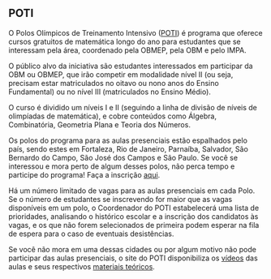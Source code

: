 ## POTI

O Polos Olímpicos de Treinamento Intensivo ([POTI](http://poti.impa.br/)) é programa que oferece cursos gratuitos de matemática longo do ano para estudantes que se interessam pela área, coordenado pela OBMEP, pela OBM e pelo IMPA.

O público alvo da iniciativa são estudantes interessados em participar da OBM ou OBMEP, que irão competir em modalidade nível II (ou seja, precisam estar matriculados no oitavo ou nono anos do Ensino Fundamental) ou no nível III (matriculados no Ensino Médio).

O curso é dividido um níveis I e II (seguindo a linha de divisão de níveis de olimpíadas de matemática), e cobre conteúdos como Álgebra, Combinatória, Geometria Plana e Teoria dos Números.

Os polos do programa para as aulas presenciais estão espalhados pelo país, sendo estes em Fortaleza, Rio de Janeiro, Parnaíba, Salvador, São Bernardo do Campo, São José dos Campos e São Paulo. Se você se interessou e mora perto de algum desses polos, não perca tempo e participe do programa! Faça a inscrição [aqui](http://poti.impa.br/index.php/inscricao).

Há um número limitado de vagas para as aulas presenciais em cada Polo. Se o número de estudantes se inscrevendo for maior que as vagas disponíveis em um polo, o Coordenador do POTI estabelecerá uma lista de prioridades, analisando o histórico escolar e a inscrição dos candidatos às vagas, e os que não forem selecionados de primeira podem esperar na fila de espera para o caso de eventuais desistências.

Se você não mora em uma dessas cidades ou por algum motivo não pode participar das aulas presenciais, o site do POTI disponibiliza os [vídeos](http://poti.impa.br/index.php/videos) das aulas e seus respectivos [materiais teóricos](http://poti.impa.br/index.php/material).
